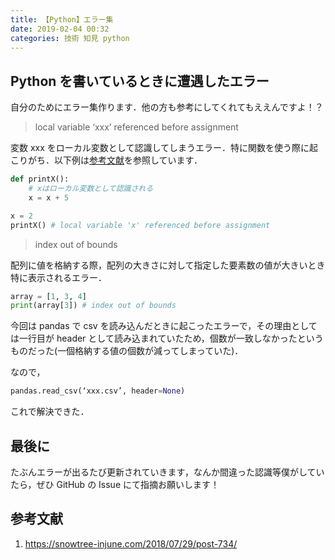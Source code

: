 ```yaml
---
title: 【Python】エラー集
date: 2019-02-04 00:32
categories: 技術 知見 python
---
```


## Python を書いているときに遭遇したエラー

自分のためにエラー集作ります．他の方も参考にしてくれてもええんですよ！？

> local variable ‘xxx’ referenced before assignment

変数 xxx をローカル変数として認識してしまうエラー．特に関数を使う際に起こりがち．以下例は[参考文献](https://snowtree-injune.com/2018/07/29/post-734/)を参照しています．

```python
def printX():
    # xはローカル変数として認識される
    x = x + 5

x = 2
printX() # local variable 'x' referenced before assignment
```

> index out of bounds

配列に値を格納する際，配列の大きさに対して指定した要素数の値が大きいとき特に表示されるエラー．

```python
array = [1, 3, 4]
print(array[3]) # index out of bounds
```

今回は pandas で csv を読み込んだときに起こったエラーで，その理由としては一行目が header として読み込まれていたため，個数が一致しなかったというものだった(一個格納する値の個数が減ってしまっていた)．

なので，

```python
pandas.read_csv(‘xxx.csv’, header=None)
```

これで解決できた．

## 最後に

たぶんエラーが出るたび更新されていきます，なんか間違った認識等僕がしていたら，ぜひ GitHub の Issue にて指摘お願いします！

## 参考文献

1. https://snowtree-injune.com/2018/07/29/post-734/

